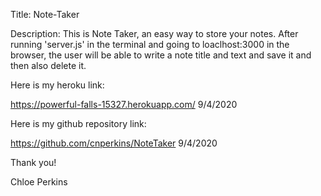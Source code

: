 Title: Note-Taker

Description: This is Note Taker, an easy way to store your notes. After running 'server.js' in the terminal and going to loaclhost:3000 in the browser, the user will be able to write a note title and text and save it and then also delete it. 

Here is my heroku link: 

https://powerful-falls-15327.herokuapp.com/ 9/4/2020

Here is my github repository link:

https://github.com/cnperkins/NoteTaker 9/4/2020

Thank you!

Chloe Perkins